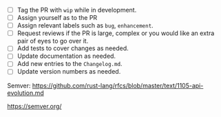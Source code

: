 - [ ] Tag the PR with `wip` while in development.
- [ ] Assign yourself as to the PR
- [ ] Assign relevant labels such as `bug`, `enhancement`.
- [ ] Request reviews if the PR is large, complex or you would like an extra pair of eyes to go over it.
- [ ] Add tests to cover changes as needed.
- [ ] Update documentation as needed.
- [ ] Add new entries to the `Changelog.md`.
- [ ] Update version numbers as needed.

Semver: https://github.com/rust-lang/rfcs/blob/master/text/1105-api-evolution.md

https://semver.org/
